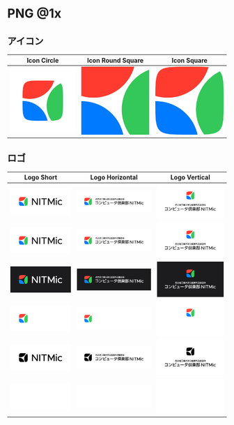# PNG @1x

## アイコン

| Icon Circle | Icon Round Square | Icon Square |
| :---: | :---: | :---: |
| ![alt text](icon-circle.png) | ![alt text](icon-round-square.png) | ![alt text](icon-square.png) |

## ロゴ

| Logo Short | Logo Horizontal | Logo Vertical |
| :---: | :---: | :---: |
| ![alt text](logo-short_light-color-opaque.png) | ![alt text](logo-horizontal_light-color-opaque.png) | ![alt text](logo-vertical_light-color-opaque.png) |
| ![alt text](logo-short_light-color-transparent.png) | ![alt text](logo-horizontal_light-color-transparent.png) | ![alt text](logo-vertical_light-color-transparent.png) |
| ![alt text](logo-short_dark-color-opaque.png) | ![alt text](logo-horizontal_dark-color-opaque.png) | ![alt text](logo-vertical_dark-color-opaque.png) |
| ![alt text](logo-short_dark-color-transparent.png) | ![alt text](logo-horizontal_dark-color-transparent.png) | ![alt text](logo-vertical_dark-color-transparent.png) |
| ![alt text](logo-short_light-gray.png) | ![alt text](logo-horizontal_light-gray.png) | ![alt text](logo-vertical_light-gray.png) |
| ![alt text](logo-short_dark-gray.png) | ![alt text](logo-horizontal_dark-gray.png) | ![alt text](logo-vertical_dark-gray.png) |
